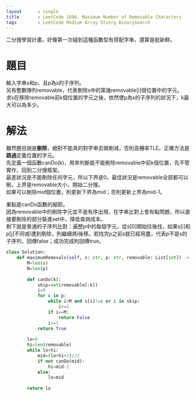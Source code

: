 ```yaml
---
layout      : single
title       : LeetCode 1898. Maximum Number of Removable Characters
tags 		: LeetCode Medium Array Stinrg BinarySearch 
---
```

二分搜學習計畫。好像第一次碰到這種函數型有搭配字串，還算是挺新鮮。

# 題目
輸入字串s和p，且p為s的子序列。  
另有整數陣列removable，代表刪除s中的第幾removable[i]個位置中的字元。  
求s在移除removable前k個位置的字元之後，依然使p為s的子序列的狀況下，k最大可以為多少。

# 解法
雖然題目說是**刪除**，絕對不能真的對字串去做刪減，否則高機率TLE。正確方法是**跳過**定義位置的字元。  
先定義一個函數canDo(k)，用來判斷能不能刪除removable中前k個位置，先不管實作，回到二分搜框架。  
最差狀況是不能刪除任何字元，所以下界是0。最佳狀況是removable全部都可以刪，上界是removable大小，開始二分搜。  
如果可以刪除mid個位置，則更新下界為mid；否則更新上界為mid-1。  

重點是canDo函數的細節。  
因為removable中的刪除字元並不是有序出現，在字串比對上會有點問題，所以直接要刪除的部分裝進set中，降低查詢成本。  
剩下就是普通的子序列比對：遍歷p中的每個字元，從s[0]開始往後找，如果s[i]和p[j]不同或i遭到刪除，則繼續將i後移。若找完p之前s就已經用盡，代表p不是s的子序列，回傳false；成功完成則回傳true。

```python
class Solution:
    def maximumRemovals(self, s: str, p: str, removable: List[int]) -> int:
        M=len(s)
        N=len(p)
        
        def canDo(k):
            skip=set(removable[:k])
            i=0
            for c in p:
                while i<M and s[i]!=c or i in skip:
                    i+=1
                if i==M:
                    return False
                i+=1
            return True
        
        lo=0
        hi=len(removable)
        while lo<hi:
            mid=(lo+hi+1)//2
            if not canDo(mid):
                hi=mid-1
            else:
                lo=mid
            
        return lo
```

